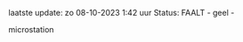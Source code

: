 laatste update: 
zo 08-10-2023  1:42   uur 
Status: FAALT - geel - 
<div class="service Y">microstation</div>